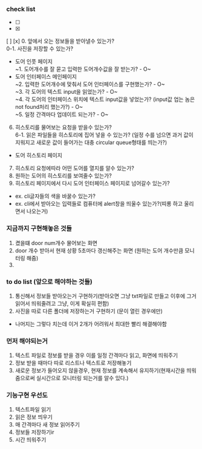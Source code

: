 ### check list
- [ ] 
- [x] 
[ ]
[x]
0. 앞에서 오는 정보들을 받아낼수 있는가? <br>
0-1. 사진을 저장할 수 있는가?
- 도어 인풋 페이지<br>
~1. 도어개수를 잘 묻고 입력한 도어개수값을 잘 받는가? - O~
- 도어 인터페이스 메인페이지<br>
~2. 입력한 도어개수에 맞춰서 도어 인터페이스를 구현했는가? - O~<br>
~3. 각 도어의 텍스트 input을 읽었는가? - O~<br>
~4. 각 도어의 인터페이스 위치에 텍스트 input값을 넣었는가? (input값 업는 놈은 not found처리 했는가?) - O~<br>
~5. 일정 간격마다 업데이트 되는가? - O~<br>
6. 히스토리를 물어보는 요청을 받을수 있는가?<br>
6-1. 읽은 파일들을 히스토리에 집어 넣을 수 있는가? (일정 수를 넘으면 과거 값이 지워지고 새로운 값이 들어가는 대충 circular queue형태를 띄는가?)
- 도어 히스토리 페이지
7. 히스토리 요청에따라 어떤 도어를 열지를 알수 있는가?
8. 원하는 도어의 히스토리를 보여줄수 있는가?
9. 히스토리 페이지에서 다시 도어 인터페이스 페이지로 넘어갈수 있는가?

- ex. cli글자들의 색을 바꿀수 있는가?
- ex. cli에서 받아오는 입력들로 컴퓨터에 alert창을 띄울수 있는가?(띠롱 하고 울리면서 나오는거)

### 지금까지 구현해놓은 것들
1. 켰을떄 door num개수 물어보는 화면
2. door 개수 받아서 현재 상황 5초마다 갱신해주는 화면 (원하는 도어 개수만큼 모니터링 해줌)
3. 

### to do list (앞으로 해야하는 것들)
1. 통신해서 정보들 받아오는거 구현하기(받아오면 그냥 txt파일로 만들고 이후에 그거 읽어서 띄워줄려고 그냥, 이게 확실히 편함)
2. 사진을 따로 다른 폴더에 저장하는거 구현하기 (문이 열린 경우에만)
* 나머지는 그렇다 치는데 이거 2개가 어려워서 최대한 빨리 해결해야함


### 먼저 해야되는거
1. 텍스트 파일로 정보를 받을 경우 이를 일정 간격마다 읽고, 화면에 띄워주기 
2. 정보 받을 때마다 따로 리스트나 텍스트로 저장해놓기
3. 새로운 정보가 들어오지 않을경우, 현재 정보를 계속해서 유지하기(현재시간을 띄워줌으로써 실시간으로 모니터링 되는거를 알수 있다.)

### 기능구현 우선도
1. 텍스트파일 읽기
2. 읽은 정보 띄우기
3. 매 간격마다 새 정보 읽어주기
4. 정보들 저장하기ir
5. 시간 띄워주기

